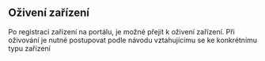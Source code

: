 ## Oživení zařízení

Po registraci zařízení na portálu, je možné přejít k oživení zařízení. Při oživování je nutné postupovat podle návodu vztahujícímu se ke konkrétnímu typu zařízení 

